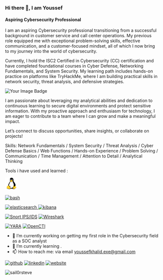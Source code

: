 ### Hi there 👋, I am Youssef
#### Aspiring Cybersecurity Professional
I am an aspiring Cybersecurity professional transitioning from a successful background in customer service and call center operations. My previous role equipped me with exceptional problem-solving skills, effective communication, and a customer-focused mindset, all of which I now bring to my journey into the world of cybersecurity.

Currently, I hold the ISC2 Certified in Cybersecurity (CC) certification and have completed foundational courses in Cyber Defense, Networking Fundamentals, and System Security. My learning path includes hands-on practice on platforms like TryHackMe, where I am building practical skills in network security, threat analysis, and defensive strategies.

<img src="https://tryhackme-badges.s3.amazonaws.com/Sail0rSteve.png" alt="Your Image Badge" />


I am passionate about leveraging my analytical abilities and dedication to continuous learning to secure digital environments and protect sensitive information. With my proactive approach and enthusiasm for technology, I am eager to contribute to a team where I can grow and make a meaningful impact.

Let’s connect to discuss opportunities, share insights, or collaborate on projects!

Skills: Network Fundamentals /  System Security / Threat Analysis / Cyber Defense Basics /  Web Functions /  Hands-on Experience / Problem Solving  / Communication /  Time Management / Attention to Detail / Analytical Thinking

Tools i have used and learned : 

<a href="https://www.linux.org/" target="_blank" rel="noreferrer"> <img src="https://raw.githubusercontent.com/devicons/devicon/master/icons/linux/linux-original.svg" alt="linux" width="40" height="40"/> </a> 
<p align="left"> <a href="https://www.gnu.org/software/bash/" target="_blank" rel="noreferrer"> <img src="https://www.vectorlogo.zone/logos/gnu_bash/gnu_bash-icon.svg" alt="bash" width="40" height="40"/> </a></p>
<a href="https://www.elastic.co" target="_blank" rel="noreferrer"> <img src="https://www.vectorlogo.zone/logos/elastic/elastic-icon.svg" alt="elasticsearch" width="40" height="40"/> </a> 
<a href="https://www.elastic.co/kibana" target="_blank" rel="noreferrer"> <img src="https://www.vectorlogo.zone/logos/elasticco_kibana/elasticco_kibana-icon.svg" alt="kibana" width="40" height="40"/> </a> </p>
<a href="https://www.snort.org/" target="_blank" rel="noreferrer"><img src="https://www.vectorlogo.zone/logos/snort/snort-icon.svg" alt="Snort IPS/IDS" width="40" height="40"/></a>
<a href="https://www.wireshark.org/" target="_blank" rel="noreferrer"><img src="https://www.vectorlogo.zone/logos/wireshark/wireshark-icon.svg" alt="Wireshark" width="40" height="40"/></a></p>
<a href="https://www.yara.com/" target="_blank" rel="noreferrer"><img src="https://miro.medium.com/v2/resize:fit:1200/0*sFqdKE7OTLWg8IlT.png" alt="YARA" width="40" height="40"/></a>
<a href="https://www.opencti.io/" target="_blank" rel="noreferrer"><img src="https://blog.agood.cloud/img/common/opencti.png" alt="OpenCTI" width="40" height="40"/></a>


- 🔭 I’m currently working on getting my first role in the Cybersecurity field as a SOC analyst 
- 🌱 I’m currently learning . 
- 📫 How to reach me: via email youssefkhalid.exe@gmail.com 

[<img src='https://cdn.jsdelivr.net/npm/simple-icons@3.0.1/icons/github.svg' alt='github' height='40'>](https://github.com/Sail0rSteve)  [<img src='https://cdn.jsdelivr.net/npm/simple-icons@3.0.1/icons/linkedin.svg' alt='linkedin' height='40'>](https://www.linkedin.com/in/youssefkhalid/)  [<img src='https://cdn.jsdelivr.net/npm/simple-icons@3.0.1/icons/icloud.svg' alt='website' height='40'>](https://tryhackme.com/r/p/Sail0rSteve)  







<p align="left"> <img src="https://komarev.com/ghpvc/?username=sail0rsteve&label=Profile%20views&color=012798&style=flat" alt="sail0rsteve" /> </p>
